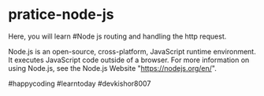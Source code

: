 # pratice-node-js
Here, you will learn #Node js routing and handling the http request.

Node.js is an open-source, cross-platform, JavaScript runtime environment. It executes JavaScript code outside of a browser.
For more information on using Node.js, see the Node.js Website "https://nodejs.org/en/".

#happycoding #learntoday #devkishor8007
